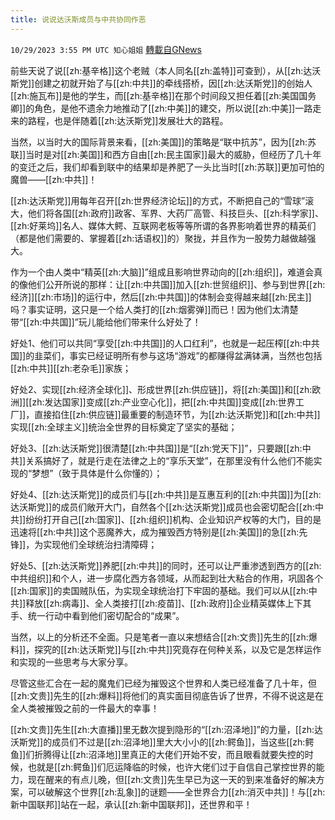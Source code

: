 ```yaml
---
title: 说说达沃斯成员与中共协同作恶
---
```

`10/29/2023 3:55 PM UTC 知心姐姐` [轉載自GNews](https://gnews.org/articles/1895865)

前些天说了说[[zh:基辛格]]这个老贼（本人同名[[zh:盖特]]可查到），从[[zh:达沃斯党]]创建之初就开始了与[[zh:中共]]的牵线搭桥，因[[zh:达沃斯党]]的创始人[[zh:施瓦布]]是他的学生，而[[zh:基辛格]]在那个时间段又担任着[[zh:美国国务卿]]的角色，是他不遗余力地推动了[[zh:中美]]的建交，所以说[[zh:中美]]一路走来的路程，也是伴随着[[zh:达沃斯党]]发展壮大的路程。

当然，以当时大的国际背景来看，[[zh:美国]]的策略是“联中抗苏”，因为[[zh:苏联]]当时是对[[zh:美国]]和西方自由[[zh:民主国家]]最大的威胁，但经历了几十年的变迁之后，我们却看到联中的结果却是养肥了一头比当时[[zh:苏联]]更加可怕的魔兽——[[zh:中共]]！

[[zh:达沃斯党]]用每年召开[[zh:世界经济论坛]]的方式，不断把自己的“雪球”滚大，他们将各国[[zh:政府]]政客、军界、大药厂高管、科技巨头、[[zh:科学家]]、[[zh:好莱坞]]名人、媒体大鳄、互联网老板等等所谓的各界影响着世界的精英们（都是他们需要的、掌握着[[zh:话语权]]的）聚拢，并且作为一股势力越做越强大。

作为一个由人类中“精英[[zh:大脑]]”组成且影响世界动向的[[zh:组织]]，难道会真的像他们公开所说的那样：让[[zh:中共国]]加入[[zh:世贸组织]]、参与到世界[[zh:经济]][[zh:市场]]的运行中，然后[[zh:中共国]]的体制会变得越来越[[zh:民主]]吗？事实证明，这只是一个给人类打的[[zh:烟雾弹]]而已！因为他们太清楚带“[[zh:中共国]]”玩儿能给他们带来什么好处了！

好处1、他们可以共同“享受[[zh:中共国]]的人口红利”，也就是一起压榨[[zh:中共国]]的韭菜们，事实已经证明所有参与这场“游戏”的都赚得盆满钵满，当然也包括[[zh:中共]][[zh:老杂毛]]家族；

好处2、实现[[zh:经济全球化]]、形成世界[[zh:供应链]]，将[[zh:美国]]和[[zh:欧洲]][[zh:发达国家]]变成[[zh:产业空心化]]，把[[zh:中共国]]变成[[zh:世界工厂]]，直接掐住[[zh:供应链]]最重要的制造环节，为[[zh:达沃斯党]]和[[zh:中共]]实现[[zh:全球主义]]统治全世界的目标奠定了坚实的基础；

好处3、[[zh:达沃斯党]]很清楚[[zh:中共国]]是“[[zh:党天下]]”，只要跟[[zh:中共]]关系搞好了，就是行走在法律之上的“享乐天堂”，在那里没有什么他们不能实现的“梦想”（致于具体是什么你懂的）；

好处4、[[zh:达沃斯党]]的成员们与[[zh:中共]]是互惠互利的[[zh:中共国]]为[[zh:达沃斯党]]的成员们敞开大门，自然各个[[zh:达沃斯党]]成员也会密切配合[[zh:中共]]纷纷打开自己[[zh:国家]]、[[zh:组织]]机构、企业知识产权等的大门，目的是迅速将[[zh:中共]]这个恶魔养大，成为摧毁西方特别是[[zh:美国]]的急[[zh:先锋]]，为实现他们全球统治扫清障碍；

好处5、[[zh:达沃斯党]]养肥[[zh:中共]]的同时，还可以让严重渗透到西方的[[zh:中共组织]]和个人，进一步腐化西方各领域，从而起到壮大粘合的作用，巩固各个[[zh:国家]]的卖国贼队伍，为实现全球统治打下牢固的基础。我们可以从[[zh:中共]]释放[[zh:病毒]]、全人类接打[[zh:疫苗]]、[[zh:政府]]企业精英媒体上下其手、统一行动中看到他们密切配合的“成果”。

当然，以上的分析还不全面。只是笔者一直以来想结合[[zh:文贵]]先生的[[zh:爆料]]，探究的[[zh:达沃斯党]]与[[zh:中共]]究竟存在何种关系，以及它是怎样运作和实现的一些思考与大家分享。

尽管这些汇合在一起的魔鬼们已经为摧毁这个世界和人类已经准备了几十年，但[[zh:文贵]]先生的[[zh:爆料]]将他们的真实面目彻底告诉了世界，不得不说这是在全人类被摧毁之前的一件最大的幸事！

[[zh:文贵]]先生[[zh:大直播]]里无数次提到隐形的“[[zh:沼泽地]]”的力量，[[zh:达沃斯党]]的成员们不过是[[zh:沼泽地]]里大大小小的[[zh:鳄鱼]]，当这些[[zh:鳄鱼]]们折腾得让[[zh:沼泽地]]里真正的大佬们开始不安，而且眼看就要失控的时候，也就是[[zh:鳄鱼]]们厄运降临的时候，也许大佬们过于自信自己掌控世界的能力，现在醒来的有点儿晚，但[[zh:文贵]]先生早已为这一天的到来准备好的解决方案，可以破解这个世界[[zh:乱象]]的谜题——全世界合力[[zh:消灭中共]]！与[[zh:新中国联邦]]站在一起，承认[[zh:新中国联邦]]，还世界和平！
